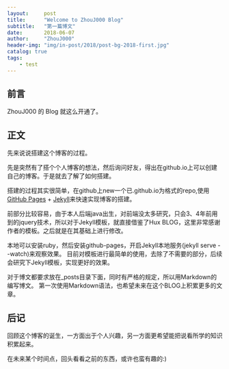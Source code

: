 ```yaml
---
layout:     post
title:      "Welcome to ZhouJ000 Blog"
subtitle:   "第一篇博文"
date:       2018-06-07
author:     "ZhouJ000"
header-img: "img/in-post/2018/post-bg-2018-first.jpg"
catalog: true
tags:
    - test
---
```


## 前言

ZhouJ000 的 Blog 就这么开通了。


## 正文

先来说说搭建这个博客的过程。

先是突然有了搭个个人博客的想法，然后询问好友，得出在github.io上可以创建自己的博客。于是就去了解了如何搭建。

搭建的过程其实很简单，在github上new一个已<username>.github.io为格式的repo,使用[GitHub Pages](https://pages.github.com/) + [Jekyll](https://jekyllrb.com/)来快速实现博客的搭建。

前部分比较容易，由于本人后端java出生，对前端没太多研究，只会3、4年前用到的jquery技术，所以对于Jekyll模板，就直接借鉴了Hux BLOG，这里非常感谢作者的模板。之后就是在其基础上进行修改。

本地可以安装ruby，然后安装github-pages，开启Jekyll本地服务(jekyll serve --watch)来观察效果。
目前对模板进行最简单的使用，去除了不需要的部分，后续会研究下Jekyll模板，实现更好的效果。

对于博文都要求放在_posts目录下面，同时有严格的规定，所以用Markdown的编写博文。
第一次使用Markdown语法，也希望未来在这个BLOG上积累更多的文章。


## 后记

回顾这个博客的诞生，一方面出于个人兴趣，另一方面更希望能把说看所学的知识积累起来。

在未来某个时间点，回头看看之前的东西，或许也蛮有趣的:)
